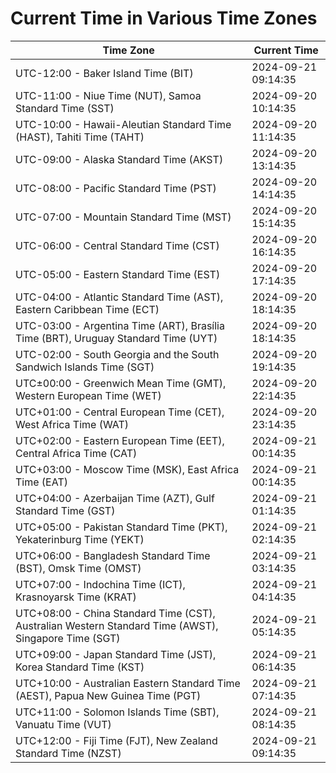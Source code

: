 # Current Time in Various Time Zones

| Time Zone | Current Time |
|-----------|--------------|
| UTC-12:00 - Baker Island Time (BIT) | 2024-09-21 09:14:35 |
| UTC-11:00 - Niue Time (NUT), Samoa Standard Time (SST) | 2024-09-20 10:14:35 |
| UTC-10:00 - Hawaii-Aleutian Standard Time (HAST), Tahiti Time (TAHT) | 2024-09-20 11:14:35 |
| UTC-09:00 - Alaska Standard Time (AKST) | 2024-09-20 13:14:35 |
| UTC-08:00 - Pacific Standard Time (PST) | 2024-09-20 14:14:35 |
| UTC-07:00 - Mountain Standard Time (MST) | 2024-09-20 15:14:35 |
| UTC-06:00 - Central Standard Time (CST) | 2024-09-20 16:14:35 |
| UTC-05:00 - Eastern Standard Time (EST) | 2024-09-20 17:14:35 |
| UTC-04:00 - Atlantic Standard Time (AST), Eastern Caribbean Time (ECT) | 2024-09-20 18:14:35 |
| UTC-03:00 - Argentina Time (ART), Brasília Time (BRT), Uruguay Standard Time (UYT) | 2024-09-20 18:14:35 |
| UTC-02:00 - South Georgia and the South Sandwich Islands Time (SGT) | 2024-09-20 19:14:35 |
| UTC±00:00 - Greenwich Mean Time (GMT), Western European Time (WET) | 2024-09-20 22:14:35 |
| UTC+01:00 - Central European Time (CET), West Africa Time (WAT) | 2024-09-20 23:14:35 |
| UTC+02:00 - Eastern European Time (EET), Central Africa Time (CAT) | 2024-09-21 00:14:35 |
| UTC+03:00 - Moscow Time (MSK), East Africa Time (EAT) | 2024-09-21 00:14:35 |
| UTC+04:00 - Azerbaijan Time (AZT), Gulf Standard Time (GST) | 2024-09-21 01:14:35 |
| UTC+05:00 - Pakistan Standard Time (PKT), Yekaterinburg Time (YEKT) | 2024-09-21 02:14:35 |
| UTC+06:00 - Bangladesh Standard Time (BST), Omsk Time (OMST) | 2024-09-21 03:14:35 |
| UTC+07:00 - Indochina Time (ICT), Krasnoyarsk Time (KRAT) | 2024-09-21 04:14:35 |
| UTC+08:00 - China Standard Time (CST), Australian Western Standard Time (AWST), Singapore Time (SGT) | 2024-09-21 05:14:35 |
| UTC+09:00 - Japan Standard Time (JST), Korea Standard Time (KST) | 2024-09-21 06:14:35 |
| UTC+10:00 - Australian Eastern Standard Time (AEST), Papua New Guinea Time (PGT) | 2024-09-21 07:14:35 |
| UTC+11:00 - Solomon Islands Time (SBT), Vanuatu Time (VUT) | 2024-09-21 08:14:35 |
| UTC+12:00 - Fiji Time (FJT), New Zealand Standard Time (NZST) | 2024-09-21 09:14:35 |

